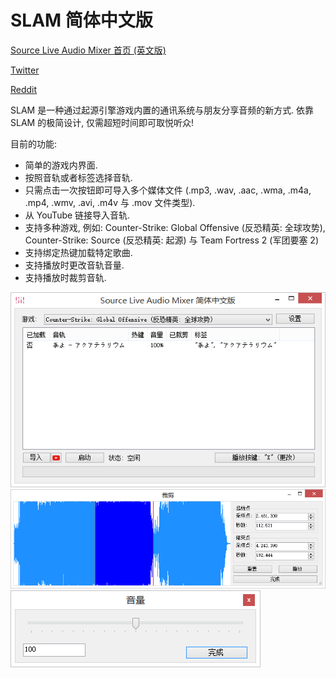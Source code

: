 # SLAM 简体中文版

[Source Live Audio Mixer 首页 (英文版)](http://slam.flankers.net/)

[Twitter](https://twitter.com/SilentFL)

[Reddit](https://www.reddit.com/r/SourceLiveAudioMixer/)

SLAM 是一种通过起源引擎游戏内置的通讯系统与朋友分享音频的新方式. 依靠 SLAM 的极简设计, 仅需超短时间即可取悦听众! 

目前的功能:
- 简单的游戏内界面.
- 按照音轨或者标签选择音轨.
- 只需点击一次按钮即可导入多个媒体文件 (.mp3, .wav, .aac, .wma, .m4a, .mp4, .wmv, .avi, .m4v 与 .mov 文件类型).
- 从 YouTube 链接导入音轨.
- 支持多种游戏, 例如: Counter-Strike: Global Offensive (反恐精英: 全球攻势), Counter-Strike: Source (反恐精英: 起源) 与 Team Fortress 2 (军团要塞 2)
- 支持绑定热键加载特定歌曲.
- 支持播放时更改音轨音量.
- 支持播放时裁剪音轨.


![1](Screenshot/screenshot-1.png)
![2](Screenshot/screenshot-2.png)
![3](Screenshot/screenshot-3.png)

